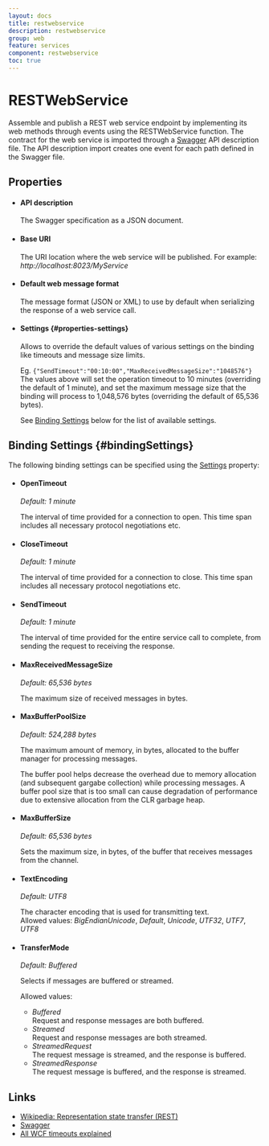 ```yaml
---
layout: docs
title: restwebservice
description: restwebservice
group: web
feature: services
component: restwebservice
toc: true
---
```

RESTWebService
==============

Assemble and publish a REST web service endpoint by implementing its web
methods through events using the RESTWebService function. The contract for the web service is imported
through a [Swagger](http://swagger.io/) API description file. The API
description import creates one event for each path defined in the
Swagger file.

Properties
----------   
-  #### API description

    The Swagger specification as a JSON document.

-  #### Base URI

    The URI location where the web service will be published. For
    example:   
     *http://localhost:8023/MyService*
   
-  #### Default web message format

    The message format (JSON or XML) to use by default when serializing
    the response of a web service call.

-  #### Settings {#properties-settings}

    Allows to override the default values of various settings on the binding 
    like timeouts and message size limits.

    Eg. `{"SendTimeout":"00:10:00","MaxReceivedMessageSize":"1048576"}`  
    The values above will set the operation timeout to 10 minutes (overriding
    the default of 1 minute), and set the maximum message size that the binding
    will process to 1,048,576 bytes (overriding the default of 65,536 bytes).

    See [Binding Settings](#bindingSettings) below for the list of available 
    settings.

Binding Settings {#bindingSettings}
----------------

The following binding settings can be specified using the [Settings](#properties-settings)
property:

- #### OpenTimeout

    *Default: 1 minute*

    The interval of time provided for a connection to open. This time span 
    includes all necessary protocol negotiations etc.

- #### CloseTimeout

    *Default: 1 minute*

    The interval of time provided for a connection to close. This time span 
    includes all necessary protocol negotiations etc.

- #### SendTimeout

    *Default: 1 minute*

    The interval of time provided for the entire service call to complete, 
    from sending the request to receiving the response.

- #### MaxReceivedMessageSize

    *Default: 65,536 bytes*

    The maximum size of received messages in bytes. 

- #### MaxBufferPoolSize

    *Default: 524,288 bytes*

    The maximum amount of memory, in bytes, allocated to the buffer manager
    for processing messages. 

    The buffer pool helps decrease the overhead due to memory allocation 
    (and subsequent gargabe collection) while processing messages. A buffer
    pool size that is too small can cause degradation of performance due to
    extensive allocation from the CLR garbage heap. 

- #### MaxBufferSize

    *Default: 65,536 bytes*

    Sets the maximum size, in bytes, of the buffer that receives messages 
    from the channel. 

- #### TextEncoding

    *Default: UTF8*

    The character encoding that is used for transmitting text.  
    Allowed values: *BigEndianUnicode*, *Default*, *Unicode*, *UTF32*, 
    *UTF7*, *UTF8*

- #### TransferMode

    *Default: Buffered*

    Selects if messages are buffered or streamed.
  
    Allowed values: 
    - *Buffered*  
       Request and response messages are both buffered.
    - *Streamed*  
       Request and response messages are both streamed.
    - *StreamedRequest*  
       The request message is streamed, and the response is buffered.
    - *StreamedResponse*  
       The request message is buffered, and the response is streamed.

Links
-----

- [Wikipedia: Representation state transfer
(REST)](http://en.wikipedia.org/wiki/Representational_state_transfer)
- [Swagger](https://helloreverb.com/developers/swagger)
- [All WCF timeouts explained](http://www.rauch.io/2015/06/25/all-wcf-timeouts-explained/)
